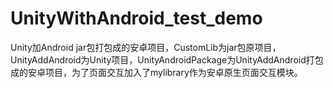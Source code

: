 # UnityWithAndroid_test_demo
Unity加Android jar包打包成的安卓项目，CustomLib为jar包原项目，UnityAddAndroid为Unity项目，UnityAndroidPackage为UnityAddAndroid打包成的安卓项目，为了页面交互加入了mylibrary作为安卓原生页面交互模块。
